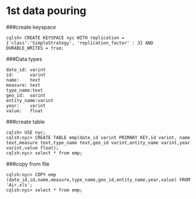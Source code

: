 # 1st data pouring
###create keyspace
```
cqlsh> CREATE KEYSPACE nyc WITH replication = {'class':'SimpleStrategy', 'replication_factor' : 3} AND DURABLE_WRITES = true;
```

###Data types
```
date_id: varint
id:      varint
name:    text
measure: text
type_name:text
geo_id:  varint
entity_name:varint
year:    varint
value:   float
```

###create table
```
cqlsh> USE nyc;
cqlsh:nyc> CREATE TABLE emp(date_id varint PRIMARY KEY,id varint, name text,measure text,type_name text,geo_id varint,entity_name varint,year varint,value float);
cqlsh:nyc> select * from emp;
```

###copy from file
```
cqlsh:nyc> COPY emp (date_id,id,name,measure,type_name,geo_id,entity_name,year,value) FROM 'Air.xls';
cqlsh:nyc> select * from emp;
```
